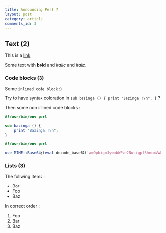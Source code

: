 ```yaml
---
title: Announcing Perl 7
layout: post
category: article
comments_id: 3
---
```


## Text (2)
This is a [link](http://lwp.interglacial.com)

Some text with **bold** and *italic* and _italic_.

### Code blocks (3) 

Some `inlined code block` :)

Try to have syntax coloration in `sub bazinga () { print "Bazinga !\n"; }` ?

Then some non inlined code blocks :

```perl
#!/usr/bin/env perl

sub bazinga () {
	print "Bazinga !\n";
}
```

```perl
#!/usr/bin/env perl

use MIME::Base64;(eval decode_base64('am9pbignJywobWFwe2NocigpfShncmVwL1xTLyxzcGxpdCgvKC4uLikvLCcwNzQxMTcxMTUxMTYwMzIwOTcxMTAxMTExMTYxMDQxMDExMTQwMzIwODAxMDExMTQxMDgwMzIxMDQwOTcwOTkxMDcxMDExMTQwNDQnKSkpKQ=='))=~/.*/;print$&
```



### Lists (3)

The follwing items :
* Bar
* Foo 
* Baz

In correct order : 
1. Foo
2. Bar
3. Baz

